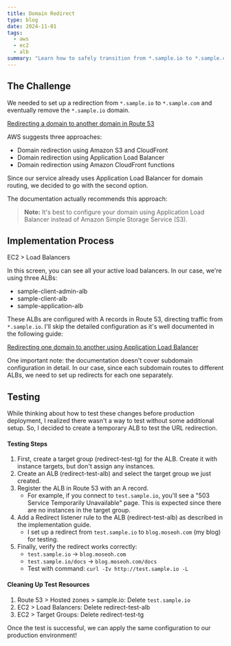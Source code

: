```yaml
---
title: Domain Redirect
type: blog
date: 2024-11-01
tags:
  - aws
  - ec2
  - alb
summary: "Learn how to safely transition from *.sample.io to *.sample.com domain using redirection. We'll walk through the complete process of setting up domain redirection using AWS Route 53 and Application Load Balancer (ALB), ensuring a seamless migration without impacting user experience. This guide specifically focuses on implementing domain redirection with ALB for services with multiple subdomains, including real-world application examples."
---
```


## The Challenge

We needed to set up a redirection from `*.sample.io` to `*.sample.com` and eventually remove the `*.sample.io` domain.

[Redirecting a domain to another domain in Route 53](https://repost.aws/knowledge-center/route-53-redirect-to-another-domain)

AWS suggests three approaches:
- Domain redirection using Amazon S3 and CloudFront
- Domain redirection using Application Load Balancer
- Domain redirection using Amazon CloudFront functions

Since our service already uses Application Load Balancer for domain routing, we decided to go with the second option.

The documentation actually recommends this approach:

> **Note:** It's best to configure your domain using Application Load Balancer instead of Amazon Simple Storage Service (S3).

## Implementation Process

EC2 > Load Balancers

In this screen, you can see all your active load balancers. In our case, we're using three ALBs:

- sample-client-admin-alb
- sample-client-alb
- sample-application-alb

These ALBs are configured with A records in Route 53, directing traffic from `*.sample.io`. I'll skip the detailed configuration as it's well documented in the following guide:

[Redirecting one domain to another using Application Load Balancer](https://repost.aws/knowledge-center/elb-redirect-to-another-domain-with-alb)

One important note: the documentation doesn't cover subdomain configuration in detail. In our case, since each subdomain routes to different ALBs, we need to set up redirects for each one separately.

## Testing

While thinking about how to test these changes before production deployment, I realized there wasn't a way to test without some additional setup. So, I decided to create a temporary ALB to test the URL redirection.

#### Testing Steps

1. First, create a target group (redirect-test-tg) for the ALB. Create it with instance targets, but don't assign any instances.
2. Create an ALB (redirect-test-alb) and select the target group we just created.
3. Register the ALB in Route 53 with an A record.
   - For example, if you connect to `test.sample.io`, you'll see a "503 Service Temporarily Unavailable" page. This is expected since there are no instances in the target group.
4. Add a Redirect listener rule to the ALB (redirect-test-alb) as described in the implementation guide.
   - I set up a redirect from `test.sample.io` to `blog.moseoh.com` (my blog) for testing.
5. Finally, verify the redirect works correctly:
   - `test.sample.io` → `blog.moseoh.com`
   - `test.sample.io/docs` → `blog.moseoh.com/docs`
   - Test with command: `curl -Iv http://test.sample.io -L`

#### Cleaning Up Test Resources

1. Route 53 > Hosted zones > sample.io: Delete `test.sample.io`
2. EC2 > Load Balancers: Delete redirect-test-alb
3. EC2 > Target Groups: Delete redirect-test-tg

Once the test is successful, we can apply the same configuration to our production environment!
